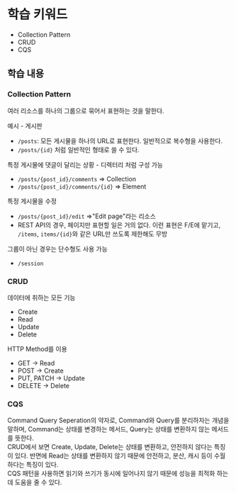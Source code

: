 # 학습 키워드

- Collection Pattern
- CRUD
- CQS

## 학습 내용

### Collection Pattern

여러 리소스를 하나의 그룹으로 묶어서 표현하는 것을 말한다.

예시 - 게시판

- `/posts`: 모든 게시물을 하나의 URL로 표현한다. 일반적으로 복수형을 사용한다.
- `/posts/{id}` 처럼 일반적인 형태로 쓸 수 있다.

특정 게시물에 댓글이 달리는 상황 - 디렉터리 처럼 구성 가능

- `/posts/{post_id}/comments` => Collection
- `/posts/{post_id}/comments/{id}` => Element

특정 게시물을 수정

- `/posts/{post_id}/edit` =>"Edit page"라는 리소스
- REST API의 경우, 페이지만 표현할 일은 거의 없다. 이런 표현은 F/E에 맡기고, `/items`, `items/{id}`와 같은 URL만 쓰도록 제한해도 무방

그룹이 아닌 경우는 단수형도 사용 가능

- `/session`

### CRUD

데이터에 취하는 모든 기능

- Create
- Read
- Update
- Delete

HTTP Method를 이용

- GET -> Read
- POST -> Create
- PUT, PATCH -> Update
- DELETE -> Delete

### CQS

Command Query Seperation의 약자로, Command와 Query를 분리하자는 개념을 말하며, 
Command는 상태를 변경하는 메서드, Query는 상태를 변환하지 않는 메서드를 뜻한다.   
CRUD에서 보면 Create, Update, Delete는 상태를 변환하고, 안전하지 않다는 특징이 있다. 반면에 Read는 상태를 변환하지 않기 때문에 안전하고, 분산, 캐시 등이 수월하다는 특징이 있다.   
CQS 패턴을 사용하면 읽기와 쓰기가 동시에 일어나지 않기 때문에 성능을 최적화 하는데 도움을 줄 수 있다.
